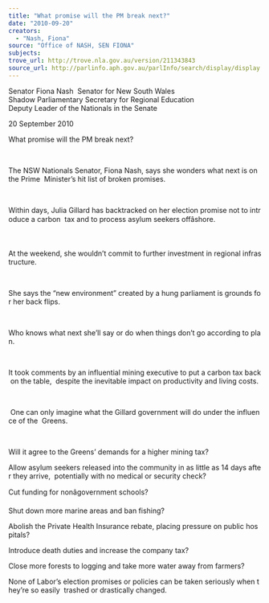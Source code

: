 ```yaml
---
title: "What promise will the PM break next?"
date: "2010-09-20"
creators:
  - "Nash, Fiona"
source: "Office of NASH, SEN FIONA"
subjects:
trove_url: http://trove.nla.gov.au/version/211343843
source_url: http://parlinfo.aph.gov.au/parlInfo/search/display/display.w3p;query=Id%3A%22media/pressrel/265469%22
---
```


 Senator Fiona Nash  Senator for New South Wales  Shadow Parliamentary Secretary for Regional Education  Deputy Leader of the Nationals in the Senate 

 20 September 2010 

 What promise will the PM break next? 

  

 The NSW Nationals Senator, Fiona Nash, says she wonders what next is on the Prime  Minister’s hit list of broken promises.   

  

 Within days, Julia Gillard has backtracked on her election promise not to introduce a carbon  tax and to process asylum seekers offâshore.   

  

 At the weekend, she wouldn’t commit to further investment in regional infrastructure.   

  

 She says the “new environment” created by a hung parliament is grounds for her back flips. 

  

 Who knows what next she’ll say or do when things don’t go according to plan. 

  

 It took comments by an influential mining executive to put a carbon tax back on the table,  despite the inevitable impact on productivity and living costs. 

  

  One can only imagine what the Gillard government will do under the influence of the  Greens.     

  

 Will it agree to the Greens’ demands for a higher mining tax?  

 Allow asylum seekers released into the community in as little as 14 days after they arrive,  potentially with no medical or security check?  

 Cut funding for nonâgovernment schools?  

 Shut down more marine areas and ban fishing?  

 Abolish the Private Health Insurance rebate, placing pressure on public hospitals?  

 Introduce death duties and increase the company tax?  

 Close more forests to logging and take more water away from farmers?   

 None of Labor’s election promises or policies can be taken seriously when they’re so easily  trashed or drastically changed. 

